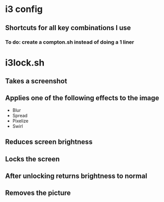 # i3 config

## Shortcuts for all key combinations I use
### To do: create a compton.sh instead of doing a 1 liner

# i3lock.sh

## Takes a screenshot
## Applies one of the following effects to the image
- Blur
- Spread
- Pixelize
- Swirl
## Reduces screen brightness
## Locks the screen
## After unlocking returns brightness to normal
## Removes the picture
